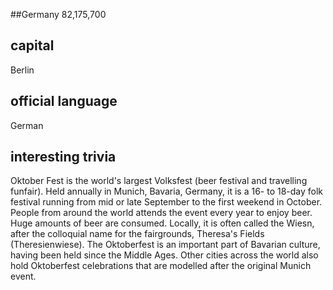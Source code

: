 ##Germany
82,175,700


## capital
Berlin
 
## official language
German

## interesting trivia
Oktober Fest is the world's largest Volksfest (beer festival and travelling funfair). Held annually in Munich, Bavaria, Germany, it is a 16- to 18-day folk festival running from mid or late September to the first weekend in October. People from around the world attends the event every year  to enjoy beer.  Huge amounts of beer are consumed. 
Locally, it is often called the Wiesn, after the colloquial name for the fairgrounds, Theresa's Fields (Theresienwiese). The Oktoberfest is an important part of Bavarian culture, having been held since the Middle Ages. Other cities across the world also hold Oktoberfest celebrations that are modelled after the original Munich event.



